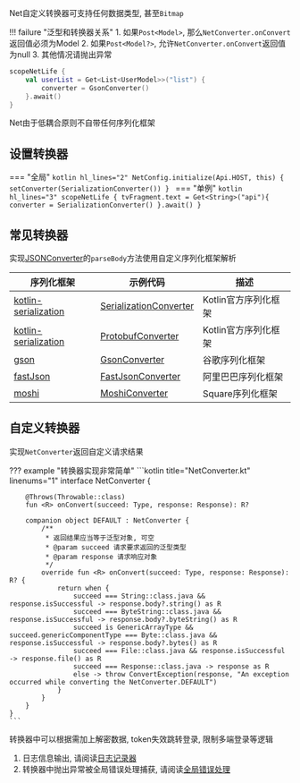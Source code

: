 Net自定义转换器可支持任何数据类型, 甚至`Bitmap`

!!! failure "泛型和转换器关系"
    1. 如果`Post<Model>`, 那么`NetConverter.onConvert`返回值必须为Model
    2. 如果`Post<Model?>`, 允许`NetConverter.onConvert`返回值为null
    3. 其他情况请抛出异常

```kotlin
scopeNetLife {
    val userList = Get<List<UserModel>>("list") {
        converter = GsonConverter()
    }.await()
}
```

Net由于低耦合原则不自带任何序列化框架

## 设置转换器

=== "全局"
    ```kotlin hl_lines="2"
    NetConfig.initialize(Api.HOST, this) {
        setConverter(SerializationConverter())
    }
    ```
=== "单例"
    ```kotlin hl_lines="3"
    scopeNetLife {
       tvFragment.text = Get<String>("api"){
            converter = SerializationConverter()
       }.await()
    }
    ```

## 常见转换器

实现[JSONConverter](https://github.com/liangjingkanji/Net/blob/master/net/src/main/java/com/drake/net/convert/JSONConvert.kt)的`parseBody`方法使用自定义序列化框架解析

| 序列化框架                                                   | 示例代码                                                       | 描述                 |
| ------------------------------------------------------------ | ------------------------------------------------------------ | -------------------- |
| [kotlin-serialization](https://github.com/Kotlin/kotlinx.serialization) | [SerializationConverter](https://github.com/liangjingkanji/Net/blob/HEAD/sample/src/main/java/com/drake/net/sample/converter/SerializationConverter.kt) | Kotlin官方序列化框架 |
| [kotlin-serialization](https://github.com/Kotlin/kotlinx.serialization) | [ProtobufConverter](https://github.com/liangjingkanji/Net/blob/HEAD/sample/src/main/java/com/drake/net/sample/converter/ProtobufConverter.kt) | Kotlin官方序列化框架 |
| [gson](https://github.com/google/gson)                       | [GsonConverter](https://github.com/liangjingkanji/Net/blob/HEAD/sample/src/main/java/com/drake/net/sample/converter/GsonConverter.kt) | 谷歌序列化框架       |
| [fastJson](https://github.com/alibaba/fastjson)              | [FastJsonConverter](https://github.com/liangjingkanji/Net/blob/HEAD/sample/src/main/java/com/drake/net/sample/converter/FastJsonConverter.kt) | 阿里巴巴序列化框架   |
| [moshi](https://github.com/square/moshi)                     | [MoshiConverter](https://github.com/liangjingkanji/Net/blob/HEAD/sample/src/main/java/com/drake/net/sample/converter/MoshiConverter.kt) | Square序列化框架     |

## 自定义转换器

实现`NetConverter`返回自定义请求结果

??? example "转换器实现非常简单"
    ```kotlin title="NetConverter.kt" linenums="1"
    interface NetConverter {

        @Throws(Throwable::class)
        fun <R> onConvert(succeed: Type, response: Response): R?

        companion object DEFAULT : NetConverter {
            /**
             * 返回结果应当等于泛型对象, 可空
             * @param succeed 请求要求返回的泛型类型
             * @param response 请求响应对象
             */
            override fun <R> onConvert(succeed: Type, response: Response): R? {
                return when {
                    succeed === String::class.java && response.isSuccessful -> response.body?.string() as R
                    succeed === ByteString::class.java && response.isSuccessful -> response.body?.byteString() as R
                    succeed is GenericArrayType && succeed.genericComponentType === Byte::class.java && response.isSuccessful -> response.body?.bytes() as R
                    succeed === File::class.java && response.isSuccessful -> response.file() as R
                    succeed === Response::class.java -> response as R
                    else -> throw ConvertException(response, "An exception occurred while converting the NetConverter.DEFAULT")
                }
            }
        }
    }
    ```

转换器中可以根据需加上解密数据, token失效跳转登录, 限制多端登录等逻辑

1. 日志信息输出, 请阅读[日志记录器](log-recorder.md)
2. 转换器中抛出异常被全局错误处理捕获, 请阅读[全局错误处理](error-handle.md)